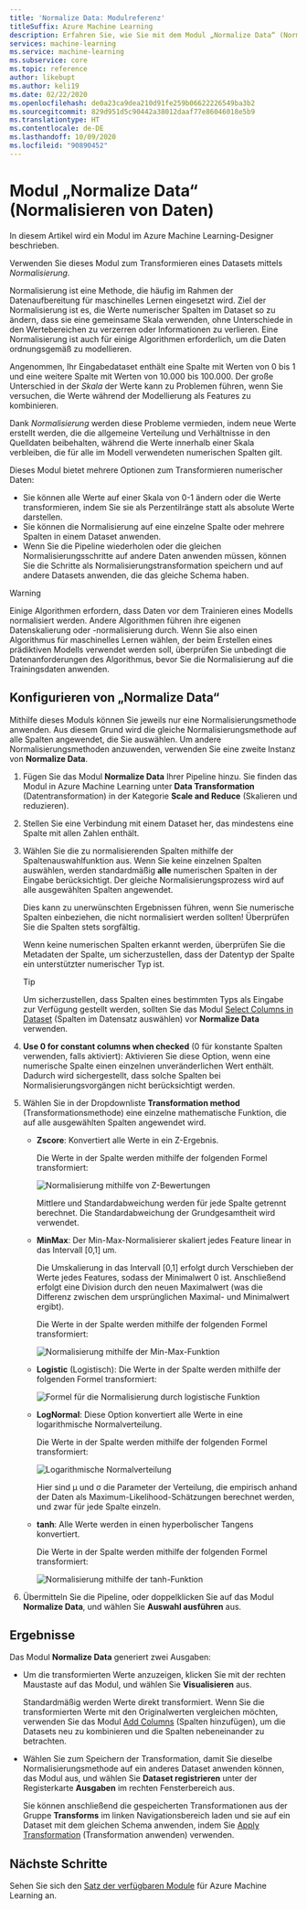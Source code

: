 ```yaml
---
title: 'Normalize Data: Modulreferenz'
titleSuffix: Azure Machine Learning
description: Erfahren Sie, wie Sie mit dem Modul „Normalize Data“ (Normalisieren von Daten) in Azure Machine Learning ein Dataset durch *Normalisierung* transformieren können.
services: machine-learning
ms.service: machine-learning
ms.subservice: core
ms.topic: reference
author: likebupt
ms.author: keli19
ms.date: 02/22/2020
ms.openlocfilehash: de0a23ca9dea210d91fe259b06622226549ba3b2
ms.sourcegitcommit: 829d951d5c90442a38012daaf77e86046018e5b9
ms.translationtype: HT
ms.contentlocale: de-DE
ms.lasthandoff: 10/09/2020
ms.locfileid: "90890452"
---
```

# <a name="normalize-data-module"></a>Modul „Normalize Data“ (Normalisieren von Daten)

In diesem Artikel wird ein Modul im Azure Machine Learning-Designer beschrieben.

Verwenden Sie dieses Modul zum Transformieren eines Datasets mittels *Normalisierung*.

Normalisierung ist eine Methode, die häufig im Rahmen der Datenaufbereitung für maschinelles Lernen eingesetzt wird. Ziel der Normalisierung ist es, die Werte numerischer Spalten im Dataset so zu ändern, dass sie eine gemeinsame Skala verwenden, ohne Unterschiede in den Wertebereichen zu verzerren oder Informationen zu verlieren. Eine Normalisierung ist auch für einige Algorithmen erforderlich, um die Daten ordnungsgemäß zu modellieren.

Angenommen, Ihr Eingabedataset enthält eine Spalte mit Werten von 0 bis 1 und eine weitere Spalte mit Werten von 10.000 bis 100.000. Der große Unterschied in der *Skala* der Werte kann zu Problemen führen, wenn Sie versuchen, die Werte während der Modellierung als Features zu kombinieren.

Dank *Normalisierung* werden diese Probleme vermieden, indem neue Werte erstellt werden, die die allgemeine Verteilung und Verhältnisse in den Quelldaten beibehalten, während die Werte innerhalb einer Skala verbleiben, die für alle im Modell verwendeten numerischen Spalten gilt.

Dieses Modul bietet mehrere Optionen zum Transformieren numerischer Daten:

- Sie können alle Werte auf einer Skala von 0-1 ändern oder die Werte transformieren, indem Sie sie als Perzentilränge statt als absolute Werte darstellen.
- Sie können die Normalisierung auf eine einzelne Spalte oder mehrere Spalten in einem Dataset anwenden.
- Wenn Sie die Pipeline wiederholen oder die gleichen Normalisierungsschritte auf andere Daten anwenden müssen, können Sie die Schritte als Normalisierungstransformation speichern und auf andere Datasets anwenden, die das gleiche Schema haben.

> [!WARNING]
> Einige Algorithmen erfordern, dass Daten vor dem Trainieren eines Modells normalisiert werden. Andere Algorithmen führen ihre eigenen Datenskalierung oder -normalisierung durch. Wenn Sie also einen Algorithmus für maschinelles Lernen wählen, der beim Erstellen eines prädiktiven Modells verwendet werden soll, überprüfen Sie unbedingt die Datenanforderungen des Algorithmus, bevor Sie die Normalisierung auf die Trainingsdaten anwenden.

##  <a name="configure-normalize-data"></a>Konfigurieren von „Normalize Data“

Mithilfe dieses Moduls können Sie jeweils nur eine Normalisierungsmethode anwenden. Aus diesem Grund wird die gleiche Normalisierungsmethode auf alle Spalten angewendet, die Sie auswählen. Um andere Normalisierungsmethoden anzuwenden, verwenden Sie eine zweite Instanz von **Normalize Data**.

1. Fügen Sie das Modul **Normalize Data** Ihrer Pipeline hinzu. Sie finden das Modul in Azure Machine Learning unter **Data Transformation** (Datentransformation) in der Kategorie **Scale and Reduce** (Skalieren und reduzieren).

2. Stellen Sie eine Verbindung mit einem Dataset her, das mindestens eine Spalte mit allen Zahlen enthält.

3. Wählen Sie die zu normalisierenden Spalten mithilfe der Spaltenauswahlfunktion aus. Wenn Sie keine einzelnen Spalten auswählen, werden standardmäßig **alle** numerischen Spalten in der Eingabe berücksichtigt. Der gleiche Normalisierungsprozess wird auf alle ausgewählten Spalten angewendet. 

    Dies kann zu unerwünschten Ergebnissen führen, wenn Sie numerische Spalten einbeziehen, die nicht normalisiert werden sollten! Überprüfen Sie die Spalten stets sorgfältig.

    Wenn keine numerischen Spalten erkannt werden, überprüfen Sie die Metadaten der Spalte, um sicherzustellen, dass der Datentyp der Spalte ein unterstützter numerischer Typ ist.

    > [!TIP]
    > Um sicherzustellen, dass Spalten eines bestimmten Typs als Eingabe zur Verfügung gestellt werden, sollten Sie das Modul [Select Columns in Dataset](./select-columns-in-dataset.md) (Spalten im Datensatz auswählen) vor **Normalize Data** verwenden.

4. **Use 0 for constant columns when checked** (0 für konstante Spalten verwenden, falls aktiviert):  Aktivieren Sie diese Option, wenn eine numerische Spalte einen einzelnen unveränderlichen Wert enthält. Dadurch wird sichergestellt, dass solche Spalten bei Normalisierungsvorgängen nicht berücksichtigt werden.

5. Wählen Sie in der Dropdownliste **Transformation method** (Transformationsmethode) eine einzelne mathematische Funktion, die auf alle ausgewählten Spalten angewendet wird. 
  
    - **Zscore**: Konvertiert alle Werte in ein Z-Ergebnis.
    
      Die Werte in der Spalte werden mithilfe der folgenden Formel transformiert:  
  
      ![Normalisierung mithilfe von Z-Bewertungen](media/module/aml-normalization-z-score.png)
  
      Mittlere und Standardabweichung werden für jede Spalte getrennt berechnet. Die Standardabweichung der Grundgesamtheit wird verwendet.
  
    - **MinMax**: Der Min-Max-Normalisierer skaliert jedes Feature linear in das Intervall [0,1] um.
    
      Die Umskalierung in das Intervall [0,1] erfolgt durch Verschieben der Werte jedes Features, sodass der Minimalwert 0 ist. Anschließend erfolgt eine Division durch den neuen Maximalwert (was die Differenz zwischen dem ursprünglichen Maximal- und Minimalwert ergibt).
      
      Die Werte in der Spalte werden mithilfe der folgenden Formel transformiert:  
  
      ![Normalisierung mithilfe der Min-Max-Funktion](media/module/aml-normalization-minmax.png "AML_normalization-minmax")  
  
    - **Logistic** (Logistisch): Die Werte in der Spalte werden mithilfe der folgenden Formel transformiert:

      ![Formel für die Normalisierung durch logistische Funktion](media/module/aml-normalization-logistic.png "AML_normalization-logistic")  
  
    - **LogNormal**: Diese Option konvertiert alle Werte in eine logarithmische Normalverteilung.
  
      Die Werte in der Spalte werden mithilfe der folgenden Formel transformiert:
  
      ![Logarithmische Normalverteilung](media/module/aml-normalization-lognormal.png "AML_normalization-lognormal")
    
      Hier sind μ und σ die Parameter der Verteilung, die empirisch anhand der Daten als Maximum-Likelihood-Schätzungen berechnet werden, und zwar für jede Spalte einzeln.  
  
    - **tanh**: Alle Werte werden in einen hyperbolischer Tangens konvertiert.
    
      Die Werte in der Spalte werden mithilfe der folgenden Formel transformiert:
    
      ![Normalisierung mithilfe der tanh-Funktion](media/module/aml-normalization-tanh.png "AML_normalization-tanh")

6. Übermitteln Sie die Pipeline, oder doppelklicken Sie auf das Modul **Normalize Data**, und wählen Sie **Auswahl ausführen** aus. 

## <a name="results"></a>Ergebnisse

Das Modul **Normalize Data** generiert zwei Ausgaben:

- Um die transformierten Werte anzuzeigen, klicken Sie mit der rechten Maustaste auf das Modul, und wählen Sie **Visualisieren** aus.

    Standardmäßig werden Werte direkt transformiert. Wenn Sie die transformierten Werte mit den Originalwerten vergleichen möchten, verwenden Sie das Modul [Add Columns](./add-columns.md) (Spalten hinzufügen), um die Datasets neu zu kombinieren und die Spalten nebeneinander zu betrachten.

- Wählen Sie zum Speichern der Transformation, damit Sie dieselbe Normalisierungsmethode auf ein anderes Dataset anwenden können, das Modul aus, und wählen Sie **Dataset registrieren** unter der Registerkarte **Ausgaben** im rechten Fensterbereich aus.

    Sie können anschließend die gespeicherten Transformationen aus der Gruppe **Transforms** im linken Navigationsbereich laden und sie auf ein Dataset mit dem gleichen Schema anwenden, indem Sie [Apply Transformation](apply-transformation.md) (Transformation anwenden) verwenden.  


## <a name="next-steps"></a>Nächste Schritte

Sehen Sie sich den [Satz der verfügbaren Module](module-reference.md) für Azure Machine Learning an. 